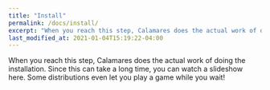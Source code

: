 ```yaml
---
title: "Install"
permalink: /docs/install/
excerpt: "When you reach this step, Calamares does the actual work of doing the installation."
last_modified_at: 2021-01-04T15:19:22-04:00
---
```


When you reach this step, Calamares does the actual work of doing the installation. Since this can take a long time, you can watch a slideshow here. Some distributions even let you play a game while you wait!
